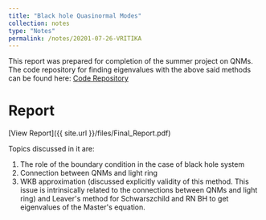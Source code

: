 ```yaml
---
title: "Black hole Quasinormal Modes"
collection: notes
type: "Notes"
permalink: /notes/20201-07-26-VRITIKA
---
```


This report was prepared for completion of the summer project on QNMs. The code repository for finding eigenvalues with the above said methods can be found here: [Code Repository](https://github.com/AshleyChraya/QNM_Vritika)

Report
======
[View Report]({{ site.url }}/files/Final_Report.pdf)

Topics discussed in it are:
1) The role of the boundary condition in the case of black hole system
2) Connection between QNMs and light ring
3) WKB approximation (discussed explicitly validity of this method. This issue is intrinsically related to the connections between QNMs and light ring) and Leaver's method for Schwarszchild and RN BH to get eigenvalues of the Master's equation.